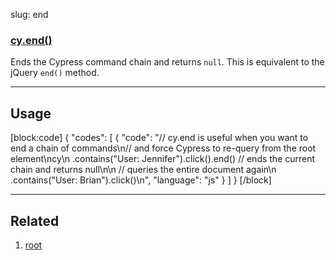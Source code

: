 slug: end

### [cy.end()](#usage)

Ends the Cypress command chain and returns `null`. This is equivalent to the jQuery `end()` method.

***

## Usage

[block:code]
{
    "codes": [
        {
            "code": "// cy.end is useful when you want to end a chain of commands\n// and force Cypress to re-query from the root element\ncy\n  .contains(\"User: Jennifer\").click().end() // ends the current chain and returns null\n\n  // queries the entire document again\n  .contains(\"User: Brian\").click()\n",
            "language": "js"
        }
    ]
}
[/block]

***

## Related
1. [root](root)